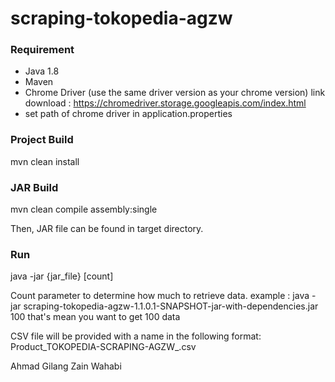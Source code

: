 # scraping-tokopedia-agzw

### Requirement
- Java 1.8
- Maven
- Chrome Driver (use the same driver version as your chrome version) link download : https://chromedriver.storage.googleapis.com/index.html
- set path of chrome driver in application.properties

### Project Build
mvn clean install

### JAR Build
mvn clean compile assembly:single

Then, JAR file can be found in target directory.

### Run
java -jar {jar_file} [count]

Count parameter to determine how much to retrieve data.
example : java -jar scraping-tokopedia-agzw-1.1.0.1-SNAPSHOT-jar-with-dependencies.jar 100
that's mean you want to get 100 data

CSV file will be provided with a name in the following format: Product_TOKOPEDIA-SCRAPING-AGZW_<timeInMillis>.csv

Ahmad Gilang Zain Wahabi
